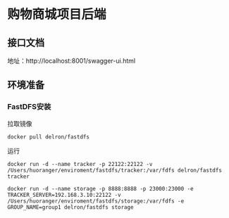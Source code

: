 # 购物商城项目后端

## 接口文档
地址：http://localhost:8001/swagger-ui.html

## 环境准备

### FastDFS安装
拉取镜像
```shell 
docker pull delron/fastdfs
```
运行
```shell
docker run -d --name tracker -p 22122:22122 -v /Users/huoranger/enviroment/fastdfs/tracker:/var/fdfs delron/fastdfs tracker
```
```shell
docker run -d --name storage -p 8888:8888 -p 23000:23000 -e TRACKER_SERVER=192.168.3.10:22122 -v /Users/huoranger/enviroment/fastdfs/storage:/var/fdfs -e GROUP_NAME=group1 delron/fastdfs storage
```